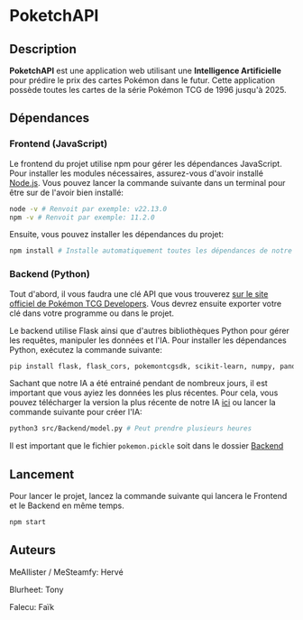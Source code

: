 # PoketchAPI

## Description
**PoketchAPI** est une application web utilisant une **Intelligence Artificielle** pour prédire le prix des cartes Pokémon dans le futur. Cette application possède toutes les cartes de la série Pokémon TCG de 1996 jusqu'à 2025.

## Dépendances

### Frontend (JavaScript)
Le frontend du projet utilise npm pour gérer les dépendances JavaScript. Pour installer les modules nécessaires, assurez-vous d'avoir installé [Node.js](https://nodejs.org/en). Vous pouvez lancer la commande suivante dans un terminal pour être sur de l'avoir bien installé:
```bash
node -v # Renvoit par exemple: v22.13.0
npm -v # Renvoit par exemple: 11.2.0
```

Ensuite, vous pouvez installer les dépendances du projet:
```bash
npm install # Installe automatiquement toutes les dépendances de notre projet. 
```

### Backend (Python)
Tout d'abord, il vous faudra une clé API que vous trouverez [sur le site officiel de Pokémon TCG Developers](https://pokemontcg.io). Vous devrez ensuite exporter votre clé dans votre programme ou dans le projet.

Le backend utilise Flask ainsi que d'autres bibliothèques Python pour gérer les requêtes, manipuler les données et l'IA. Pour installer les dépendances Python, exécutez la commande suivante:
```bash
pip install flask, flask_cors, pokemontcgsdk, scikit-learn, numpy, pandas, plotly
```

Sachant que notre IA a été entrainé pendant de nombreux jours, il est important que vous ayiez les données les plus récentes. Pour cela, vous pouvez télécharger la version la plus récente de notre IA [ici](https://www.mediafire.com/file/w0hr7lxc5dlmt9b/pokemon.pickle/file) ou lancer la commande suivante pour créer l'IA:
```bash
python3 src/Backend/model.py # Peut prendre plusieurs heures
```
Il est important que le fichier ``pokemon.pickle`` soit dans le dossier [Backend](./src/Backend/)

## Lancement
Pour lancer le projet, lancez la commande suivante qui lancera le Frontend et le Backend en même temps.
```bash
npm start
```

## Auteurs
MeAllister / MeSteamfy: Hervé

Blurheet: Tony

Falecu: Faïk
